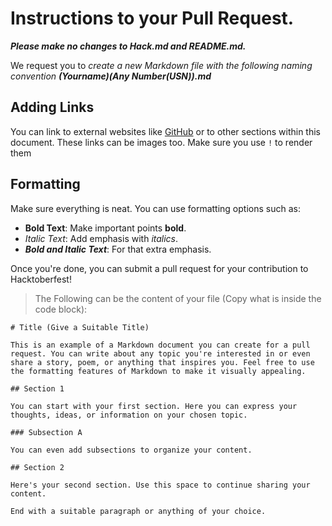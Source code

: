 # Instructions to your Pull Request.
***Please make no changes to Hack.md and README.md.***

We request you to *create a new Markdown file with the following naming convention* ***(Yourname)(Any Number(USN)).md***

## Adding Links
You can link to external websites like [GitHub](https://github.com/) or to other sections within this document. These links can be images too. Make sure you use `!` to render them

## Formatting
Make sure everything is neat. You can use formatting options such as:
- **Bold Text**: Make important points **bold**.
- *Italic Text*: Add emphasis with *italics*.
- ***Bold and Italic Text***: For that extra emphasis.

Once you're done, you can submit a pull request for your contribution to Hacktoberfest!

>The Following can be the content of your file (Copy what is inside the code block):
```
# Title (Give a Suitable Title)

This is an example of a Markdown document you can create for a pull request. You can write about any topic you're interested in or even share a story, poem, or anything that inspires you. Feel free to use the formatting features of Markdown to make it visually appealing.

## Section 1

You can start with your first section. Here you can express your thoughts, ideas, or information on your chosen topic.

### Subsection A

You can even add subsections to organize your content.

## Section 2

Here's your second section. Use this space to continue sharing your content.

End with a suitable paragraph or anything of your choice.
```

